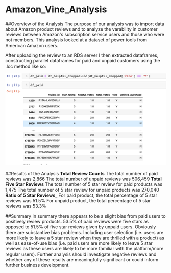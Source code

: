 # Amazon_Vine_Analysis

##Overview of the Analysis
The purpose of our analysis was to import data about Amazon product reviews and to analyze the varability in customer reviews between Amazon's subscription service users and those who were not members. This analysis looked at a dataset of power tools from American Amazon users. 

After uploading the review to an RDS server I then extracted dataframes, constructing parallel dataframes for paid and unpaid customers using the .loc method like so: 



![screenshot](https://github.com/jamesdemott/Amazon_Vine_Analysis/blob/main/Challenge/Screen%20Shot%202020-11-21%20at%201.46.32%20PM.png)



##Results of the Analysis
______________________Total Review Counts______________________
The total number of paid reviews was 2,866
The total number of unpaid reviews was 506,459
____________________Total Five Star Reviews____________________
The total number of 5 star review for paid products was 1,475
The total number of 5 star review for unpaid products was 270,040
____________________Ratio of 5 Star Reviews_____________________
For paid product, the total percentage of 5 star reviews was 51.5%
For unpaid product, the total percentage of 5 star reviews was 53.3%

##Summary
In summary there appears to be a slight bias from paid users to positively review products. 53.5% of paid reviews were five stars as opposed to 51.5% of five star reviews given by unpaid users. Obviously there are substantive bias problems. Including user selection (i.e. users are more likely to leave a 5 star review when they are thrilled with a product) as well as ease-of-use bias (i.e. paid users are more likely to leave 5 star reviews as these users are likely to be more familiar with the platform/more regular users). Further analysis should investigate negative reviews and whether any of these results are meaningfully significant or could inform further business development. 

